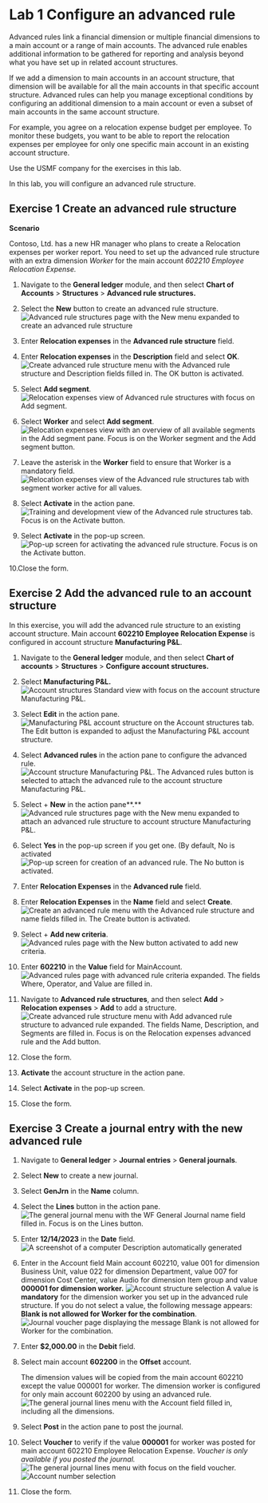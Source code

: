 # Lab 1 Configure an advanced rule

Advanced rules link a financial dimension or multiple financial dimensions to a
main account or a range of main accounts. The advanced rule enables additional
information to be gathered for reporting and analysis beyond what you have set
up in related account structures.

If we add a dimension to main accounts in an account structure, that dimension
will be available for all the main accounts in that specific account structure.
Advanced rules can help you manage exceptional conditions by configuring an
additional dimension to a main account or even a subset of main accounts in the
same account structure.

For example, you agree on a relocation expense budget per employee. To monitor
these budgets, you want to be able to report the relocation expenses per
employee for only one specific main account in an existing account structure.

Use the USMF company for the exercises in this lab.

In this lab, you will configure an advanced rule structure.

## Exercise 1 Create an advanced rule structure 

**Scenario**

Contoso, Ltd. has a new HR manager who plans to create a Relocation expenses per
worker report. You need to set up the advanced rule structure with an extra
dimension *Worker* for the main account *602210 Employee Relocation Expense.*

1.  Navigate to the **General ledger** module, and then select **Chart of
    Accounts** \> **Structures** \> **Advanced rule structures.**

2.  Select the **New** button to create an advanced rule structure.
![Advanced rule structures page with the New menu expanded to create an advanced rule structure](../images/LP1P1.png)
3. Enter **Relocation expenses** in the **Advanced rule structure** field.

4. Enter **Relocation expenses** in the **Description** field and select **OK**.
![Create advanced rule structure menu with the Advanced rule structure and Description fields filled in. The OK button is activated.](../images/LP1P2.png)

5. Select **Add segment**.
![Relocation expenses view of Advanced rule structures with focus on Add segment.](../images/LP1P3.png)

6. Select **Worker** and select **Add segment**.
![Relocation expenses view with an overview of all available segments in the Add segment pane. Focus is on the Worker segment and the Add segment button.](../images/LP1P4.png)

7. Leave the asterisk in the **Worker** field to ensure that Worker is a
    mandatory field.
![Relocation expenses view of the Advanced rule structures tab with segment worker active for all values.](../images/LP1P5.png)

8. Select **Activate** in the action pane.
![Training and development view of the Advanced rule structures tab. Focus is on the Activate button.](../images/LP1P6.png)

9. Select **Activate** in the pop-up screen.
![Pop-up screen for activating the advanced rule structure. Focus is on the Activate button.](../images/LP1P7.png)

10.Close the form.

## Exercise 2 Add the advanced rule to an account structure 

In this exercise, you will add the advanced rule structure to an existing
account structure. Main account **602210 Employee Relocation Expense** is
configured in account structure **Manufacturing P&L**.

1.  Navigate to the **General ledger** module, and then select **Chart of
    accounts** \> **Structures** \> **Configure account structures.**

2.  Select **Manufacturing P&L.**
![Account structures Standard view with focus on the account structure Manufacturing P&L.](../images/LP1P8.png)

3. Select **Edit** in the action pane.
![Manufacturing P&L account structure on the Account structures tab. The Edit button is expanded to adjust the Manufacturing P&L account structure.](../images/LP1P9.png)

4. Select **Advanced rules** in the action pane to configure the advanced rule.
![Account structure Manufacturing P&L. The Advanced rules button is selected to attach the advanced rule to the account structure Manufacturing P&L.](../images/LP1P10.png)

5. Select + **New** in the action pane**.**
![Advanced rule structures page with the New menu expanded to attach an advanced rule structure to account structure Manufacturing P&L.](../images/LP1P11.png)

6. Select **Yes** in the pop-up screen if you get one. (By default, No is
    activated
![Pop-up screen for creation of an advanced rule. The No button is activated. ](../images/LP1P12.png)

7. Enter **Relocation Expenses** in the **Advanced rule** field.

8. Enter **Relocation Expenses** in the **Name** field and select **Create**.
![Create an advanced rule menu with the Advanced rule structure and name fields filled in. The Create button is activated.](../images/LP1P13.png)

9. Select + **Add new criteria**.
![Advanced rules page with the New button activated to add new criteria.](../images/LP1P14.png)

10. Enter **602210** in the **Value** field for MainAccount.
![Advanced rules page with advanced rule criteria expanded. The fields Where, Operator, and Value are filled in.](../images/LP1P15.png)

11. Navigate to **Advanced rule structures**, and then select **Add** \>
    **Relocation expenses** \> **Add** to add a structure.
![Create advanced rule structure menu with Add advanced rule structure to advanced rule expanded. The fields Name, Description, and Segments are filled in. Focus is on the Relocation expenses advanced rule and the Add button.](../images/LP1P16.png)

12. Close the form.

13. **Activate** the account structure in the action pane.

14. Select **Activate** in the pop-up screen.

15. Close the form.

## Exercise 3 Create a journal entry with the new advanced rule

1.  Navigate to **General ledger** \> **Journal entries** \> **General
    journals**.

2.  Select **New** to create a new journal.

3.  Select **GenJrn** in the **Name** column.

4.  Select the **Lines** button in the action pane.
![The general journal menu with the WF General Journal name field filled in. Focus is on the Lines button.](../images/LP1P17.png)

5. Enter **12/14/2023** in the **Date** field.
![A screenshot of a computer Description automatically generated](../images/LP1P18.png)

6. Enter in the Account field Main account 602210, value 001 for dimension
    Business Unit, value 022 for dimension Department, value 007 for dimension
    Cost Center, value Audio for dimension Item group and value **000001 for
    dimension worker.**
![Account structure selection](../images/LP1P19.png)
   A value is **mandatory** for the dimension worker you set up in the advanced rule structure. If you do not select a value, the following message appears: **Blank is not allowed for Worker for the combination**.
![Journal voucher page displaying the message Blank is not allowed for Worker for the combination.](../images/LP1P20.png)

7. Enter **$2,000.00** in the **Debit** field.

8. Select main account **602200** in the **Offset** account.

    The dimension values will be copied from the main account 602210 except the
    value 000001 for worker. The dimension worker is configured for only main
    account 602200 by using an advanced rule.
![The general journal lines menu with the Account field filled in, including all the dimensions.](../images/LP1P21.png)



9. Select **Post** in the action pane to post the journal.

10. Select **Voucher** to verify if the value **000001** for worker was posted
    for main account 602210 Employee Relocation Expense. *Voucher is only
    available if you posted the journal.*
![The general journal lines menu with focus on the field voucher.](../images/LP1P22.png)
![Account number selection](../images/LP1P23.png)

11. Close the form.
